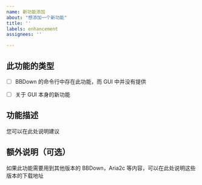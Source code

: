 ```yaml
---
name: 新功能添加
about: "想添加一个新功能"
title: ''
labels: enhancement
assignees: ''

---
```


## **此功能的类型**
- [ ] BBDown 的命令行中存在此功能，而 GUI 中并没有提供

- [ ] 关于 GUI 本身的新功能

## **功能描述**
您可以在此处说明建议

## **额外说明（可选）**
如果此功能需要用到其他版本的 BBDown，Aria2c 等内容，可以在此处说明这些版本的下载地址
